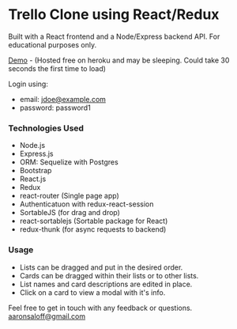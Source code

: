 # Trello Clone using React/Redux

Built with a React frontend and a Node/Express backend API. For educational purposes only.

[Demo](https://react-djello.herokuapp.com/) - (Hosted free on heroku and may be sleeping. Could take 30 seconds the first time to load)

Login using:
- email: jdoe@example.com
- password: password1

### Technologies Used

- Node.js
- Express.js
- ORM: Sequelize with Postgres
- Bootstrap
- React.js
- Redux
- react-router (Single page app)
- Authenticatuon with redux-react-session
- SortableJS (for drag and drop)
- react-sortablejs (Sortable package for React)
- redux-thunk (for async requests to backend)

### Usage

- Lists can be dragged and put in the desired order. 
- Cards can be dragged within their lists or to other lists. 
- List names and card descriptions are edited in place.
- Click on a card to view a modal with it's info.

Feel free to get in touch with any feedback or questions. aaronsaloff@gmail.com

